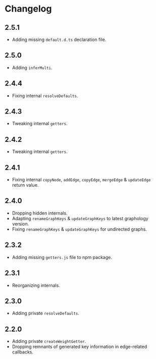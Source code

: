 # Changelog

## 2.5.1

- Adding missing `default.d.ts` declaration file.

## 2.5.0

- Adding `inferMulti`.

## 2.4.4

- Fixing internal `resolveDefaults`.

## 2.4.3

- Tweaking internal `getters`.

## 2.4.2

- Tweaking internal `getters`.

## 2.4.1

- Fixing internal `copyNode`, `addEdge`, `copyEdge`, `mergeEdge` & `updateEdge` return value.

## 2.4.0

- Dropping hidden internals.
- Adapting `renameGraphKeys` & `updateGraphKeys` to latest graphology version.
- Fixing `renameGraphKeys` & `updateGraphKeys` for undirected graphs.

## 2.3.2

- Adding missing `getters.js` file to npm package.

## 2.3.1

- Reorganizing internals.

## 2.3.0

- Adding private `resolveDefaults`.

## 2.2.0

- Adding private `createWeightGetter`.
- Dropping remnants of generated key information in edge-related callbacks.
